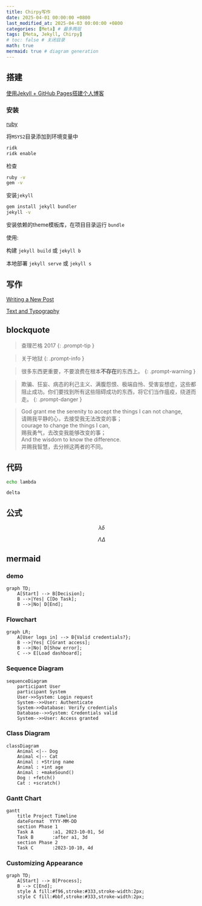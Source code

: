 ```yaml
---
title: Chirpy写作
date: 2025-04-01 00:00:00 +0800
last_modified_at: 2025-04-03 00:00:00 +0800
categories: [Meta] # 最多两层
tags: [Meta, Jekyll, Chirpy]
# toc: false # 关闭目录
math: true
mermaid: true # diagram generation
---
```


## 搭建

[使用Jekyll + GitHub Pages搭建个人博客](https://zzy979.github.io/posts/creating-personal-blog-site/)

### 安装

[ruby](https://rubyinstaller.org/downloads/)

将`MSYS2`目录添加到环境变量中

```bash
ridk
ridk enable
```

检查

```bash
ruby -v
gem -v
```

安装`jekyll`

``` bash
gem install jekyll bundler
jekyll -v
```

安装依赖的theme模板库，在项目目录运行 `bundle`

使用:

构建 `jekyll build` 或 `jekyll b`

本地部署 `jekyll serve` 或 `jekyll s`

## 写作

[Writing a New Post](https://chirpy.cotes.page/posts/write-a-new-post/)

[Text and Typography](https://chirpy.cotes.page/posts/text-and-typography/)

## blockquote

> 查理芒格 2017
{: .prompt-tip }

> 关于地狱
{: .prompt-info }

> 很多东西更重要，不要浪费在根本**不存在**的东西上。
{: .prompt-warning }

> 欺骗、狂妄、病态的利己主义、满腹怨恨、极端自怜、受害妄想症，这些都阻止成功。你们要找到所有这些阻碍成功的东西，将它们当作瘟疫，绕道而走。
{: .prompt-danger }

> God grant me the serenity to accept the things I can not change,\
请赐我平静的心，去接受我无法改变的事；\
courage to change the things I can,\
赐我勇气，去改变我能够改变的事；\
And the wisdom to know the difference.\
并赐我智慧，去分辨这两者的不同。

## 代码

```bash
echo lambda
```

```
delta
```

## 公式

$$
\lambda \delta
$$

$$
\Lambda \Delta
$$

## mermaid

### demo

```mermaid
graph TD;
    A[Start] --> B[Decision];
    B -->|Yes| C[Do Task];
    B -->|No| D[End];
```

### Flowchart

```mermaid
graph LR;
    A[User logs in] --> B{Valid credentials?};
    B -->|Yes| C[Grant access];
    B -->|No| D[Show error];
    C --> E[Load dashboard];
```

### Sequence Diagram

```mermaid
sequenceDiagram
    participant User
    participant System
    User->>System: Login request
    System-->>User: Authenticate
    System->>Database: Verify credentials
    Database-->>System: Credentials valid
    System-->>User: Access granted
```

### Class Diagram

```mermaid
classDiagram
    Animal <|-- Dog
    Animal <|-- Cat
    Animal : +String name
    Animal : +int age
    Animal : +makeSound()
    Dog : +fetch()
    Cat : +scratch()
```

### Gantt Chart  

```mermaid
gantt
    title Project Timeline
    dateFormat  YYYY-MM-DD
    section Phase 1
    Task A       :a1, 2023-10-01, 5d
    Task B       :after a1, 3d
    section Phase 2
    Task C       :2023-10-10, 4d
```

### Customizing Appearance 

```mermaid
graph TD;
    A[Start] --> B[Process];
    B --> C[End];
    style A fill:#f96,stroke:#333,stroke-width:2px;
    style C fill:#bbf,stroke:#333,stroke-width:2px;
```

